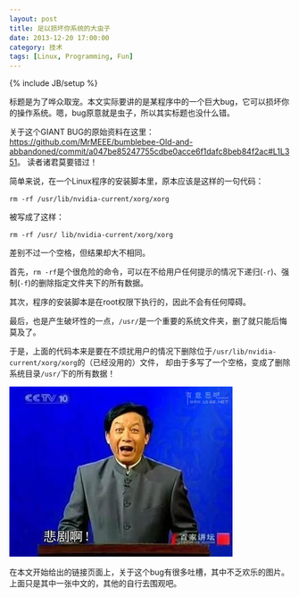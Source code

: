 ```yaml
---
layout: post
title: 足以损坏你系统的大虫子
date: 2013-12-20 17:00:00
category: 技术
tags: [Linux, Programming, Fun]
---
```

{% include JB/setup %}

标题是为了哗众取宠。本文实际要讲的是某程序中的一个巨大bug，它可以损坏你的操作系统。嗯，bug原意就是虫子，所以其实标题也没什么错。

<!--more-->
关于这个GIANT BUG的原始资料在这里：<https://github.com/MrMEEE/bumblebee-Old-and-abbandoned/commit/a047be85247755cdbe0acce6f1dafc8beb84f2ac#L1L351>。
读者诸君莫要错过！

简单来说，在一个Linux程序的安装脚本里，原本应该是这样的一句代码：

    rm -rf /usr/lib/nvidia-current/xorg/xorg

被写成了这样：

    rm -rf /usr/ lib/nvidia-current/xorg/xorg
    
差别不过一个空格，但结果却大不相同。

首先，`rm -rf`是个很危险的命令，可以在不给用户任何提示的情况下递归(`-r`)、强制(`-f`)的删除指定文件夹下的所有数据。

其次，程序的安装脚本是在root权限下执行的，因此不会有任何障碍。

最后，也是产生破坏性的一点，`/usr/`是一个重要的系统文件夹，删了就只能后悔莫及了。

于是，上面的代码本来是要在不烦扰用户的情况下删除位于`/usr/lib/nvidia-current/xorg/xorg`的（已经没用的）文件，
却由于多写了一个空格，变成了删除系统目录`/usr/`下的所有数据！

![悲剧啊](/images/2013-12-20-what-a-tragedy.jpeg)

在本文开始给出的链接页面上，关于这个bug有很多吐槽，其中不乏欢乐的图片。上面只是其中一张中文的，其他的自行去围观吧。